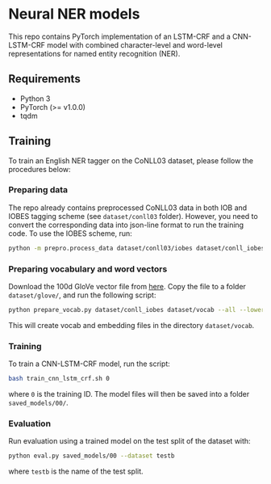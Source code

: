 Neural NER models
=====

This repo contains PyTorch implementation of an LSTM-CRF and a CNN-LSTM-CRF model with combined character-level and word-level representations for named entity recognition (NER). 

## Requirements

- Python 3
- PyTorch (>= v1.0.0)
- tqdm

## Training

To train an English NER tagger on the CoNLL03 dataset, please follow the procedures below:

### Preparing data

The repo already contains preprocessed CoNLL03 data in both IOB and IOBES tagging scheme (see `dataset/conll03` folder). However, you need to convert the corresponding data into json-line format to run the training code. To use the IOBES scheme, run:
```bash
python -m prepro.process_data dataset/conll03/iobes dataset/conll_iobes --scheme iobes
```

### Preparing vocabulary and word vectors

Download the 100d GloVe vector file from [here](http://nlp.stanford.edu/data/glove.6B.zip). Copy the file to a folder `dataset/glove/`, and run the following script:
```bash
python prepare_vocab.py dataset/conll_iobes dataset/vocab --all --lower
```
This will create vocab and embedding files in the directory `dataset/vocab`.

### Training

To train a CNN-LSTM-CRF model, run the script:
```bash
bash train_cnn_lstm_crf.sh 0
```
where `0` is the training ID. The model files will then be saved into a folder `saved_models/00/`.

### Evaluation

Run evaluation using a trained model on the test split of the dataset with:
```bash
python eval.py saved_models/00 --dataset testb
```
where `testb` is the name of the test split.

